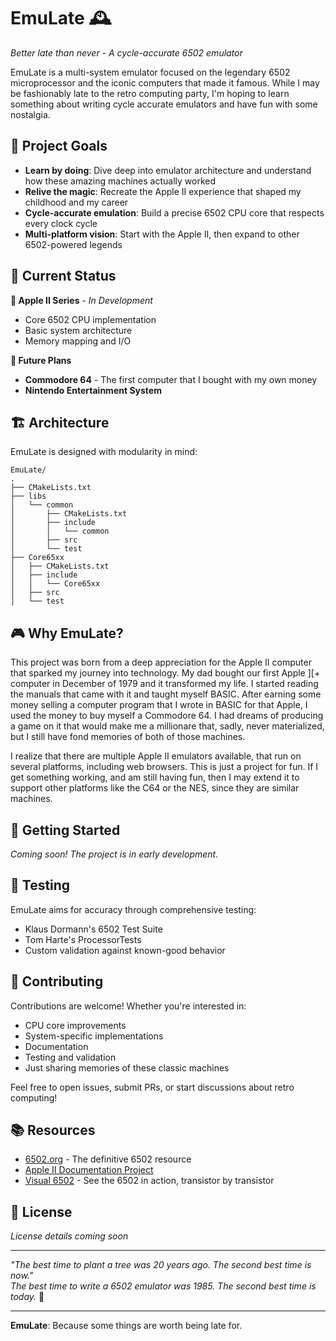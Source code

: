 # EmuLate 🕰️

*Better late than never - A cycle-accurate 6502 emulator*

EmuLate is a multi-system emulator focused on the legendary 6502 microprocessor and the iconic computers that made it famous. While I may be fashionably late to the retro computing party, I'm hoping to learn something about writing cycle accurate emulators and have fun with some nostalgia.

## 🎯 Project Goals

- **Learn by doing**: Dive deep into emulator architecture and understand how these amazing machines actually worked
- **Relive the magic**: Recreate the Apple II experience that shaped my childhood and my career
- **Cycle-accurate emulation**: Build a precise 6502 CPU core that respects every clock cycle
- **Multi-platform vision**: Start with the Apple II, then expand to other 6502-powered legends

## 🚀 Current Status

**🍎 Apple II Series** - *In Development*
- Core 6502 CPU implementation
- Basic system architecture
- Memory mapping and I/O

**🔮 Future Plans**
- **Commodore 64** - The first computer that I bought with my own money
- **Nintendo Entertainment System**

## 🏗️ Architecture

EmuLate is designed with modularity in mind:

```
EmuLate/
.
├── CMakeLists.txt
├── libs
│   └── common
│       ├── CMakeLists.txt
│       ├── include
│       │   └── common
│       ├── src
│       └── test
├── Core65xx
│   ├── CMakeLists.txt
│   ├── include
│   │   └── Core65xx
│   ├── src
│   └── test
```

## 🎮 Why EmuLate?

This project was born from a deep appreciation for the Apple II computer that sparked my journey into technology. My dad bought our first Apple ][+ computer in December of 1979 and it transformed my life. I started reading the manuals that came with it and taught myself BASIC. After earning some money selling a computer program that I wrote in BASIC for that Apple, I used the money to buy myself a Commodore 64. I had dreams of producing a game on it that would make me a millionare that, sadly, never materialized, but I still have fond memories of both of those machines.

I realize that there are multiple Apple II emulators available, that run on several platforms, including web browsers. This is just a project for fun. If I get something working, and am still having fun, then I may extend it to support other platforms like the C64 or the NES, since they are similar machines.


## 🔧 Getting Started

*Coming soon! The project is in early development.*

## 🧪 Testing

EmuLate aims for accuracy through comprehensive testing:

- Klaus Dormann's 6502 Test Suite
- Tom Harte's ProcessorTests
- Custom validation against known-good behavior

## 🤝 Contributing

Contributions are welcome! Whether you're interested in:
- CPU core improvements
- System-specific implementations  
- Documentation
- Testing and validation
- Just sharing memories of these classic machines

Feel free to open issues, submit PRs, or start discussions about retro computing!

## 📚 Resources

- [6502.org](http://6502.org/) - The definitive 6502 resource
- [Apple II Documentation Project](https://mirrors.apple2.org.za/)
- [Visual 6502](http://visual6502.org/) - See the 6502 in action, transistor by transistor

## 📝 License

*License details coming soon*

---

*"The best time to plant a tree was 20 years ago. The second best time is now."*  
*The best time to write a 6502 emulator was 1985. The second best time is today.* 🌳

---

**EmuLate**: Because some things are worth being late for.
